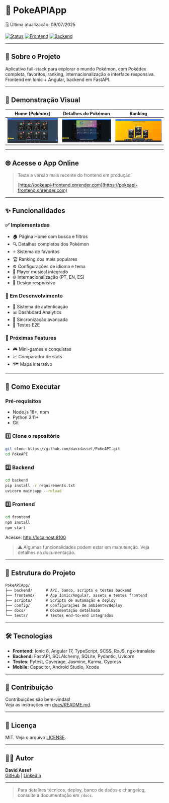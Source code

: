 # 🚀 PokeAPIApp

🗓️ Última atualização: 09/07/2025

[![Status](https://img.shields.io/badge/Status-Em%20Manutenção-yellow?style=for-the-badge)](https://github.com/davidassef/PokeAPI)
[![Frontend](https://img.shields.io/badge/Frontend-Ionic%20+%20Angular-blue?style=for-the-badge&logo=ionic)](https://ionicframework.com/)
[![Backend](https://img.shields.io/badge/Backend-FastAPI-red?style=for-the-badge&logo=fastapi)](https://fastapi.tiangolo.com/)

---

## 🎯 Sobre o Projeto

Aplicativo full-stack para explorar o mundo Pokémon, com Pokédex completa, favoritos, ranking, internacionalização e interface responsiva.  
Frontend em Ionic + Angular, backend em FastAPI.

---

## 📸 Demonstração Visual

<div align="center">

| Home (Pokédex) | Detalhes do Pokémon | Ranking |
|:-------------:|:------------------:|:-------:|
| ![Home](frontend/src/assets/img/Home-Web.png) | ![Detalhes](frontend/src/assets/img/Modal-Details-Web.png) | ![Ranking](frontend/src/assets/img/Ranking-Web.png) |

</div>

---

## 🌐 Acesse o App Online

> Teste a versão mais recente do frontend em produção:
>
> [https://pokeapi-frontend.onrender.com](https://pokeapi-frontend.onrender.com)

---

## ✨ Funcionalidades

### ✅ Implementadas
- 🏠 Página Home com busca e filtros
- 🔍 Detalhes completos dos Pokémon
- ⭐ Sistema de favoritos
- 🏆 Ranking dos mais populares
- ⚙️ Configurações de idioma e tema
- 🎵 Player musical integrado
- 🌐 Internacionalização (PT, EN, ES)
- 📱 Design responsivo

### 🚧 Em Desenvolvimento
- 🔐 Sistema de autenticação
- 📊 Dashboard Analytics
- 🔄 Sincronização avançada
- 🧪 Testes E2E

### 🎯 Próximas Features
- 🎮 Mini-games e conquistas
- 📈 Comparador de stats
- 🗺️ Mapa interativo

---

## 🚀 Como Executar

### Pré-requisitos
- Node.js 18+, npm
- Python 3.11+
- Git

### 1️⃣ Clone o repositório
```bash
git clone https://github.com/davidassef/PokeAPI.git
cd PokeAPI
```

### 2️⃣ Backend
```bash
cd backend
pip install -r requirements.txt
uvicorn main:app --reload
```

### 3️⃣ Frontend
```bash
cd frontend
npm install
npm start
```

Acesse: [http://localhost:8100](http://localhost:8100)

> ⚠️ Algumas funcionalidades podem estar em manutenção. Veja detalhes na documentação.

---

## 📁 Estrutura do Projeto

```
PokeAPIApp/
├── backend/      # API, banco, scripts e testes backend
├── frontend/     # App Ionic/Angular, assets e testes frontend
├── scripts/      # Scripts de automação e deploy
├── config/       # Configurações de ambiente/deploy
├── docs/         # Documentação detalhada
└── tests/        # Testes end-to-end integrados
```

---

## 🛠️ Tecnologias

- **Frontend:** Ionic 8, Angular 17, TypeScript, SCSS, RxJS, ngx-translate
- **Backend:** FastAPI, SQLAlchemy, SQLite, Pydantic, Uvicorn
- **Testes:** Pytest, Coverage, Jasmine, Karma, Cypress
- **Mobile:** Capacitor, Android Studio, Xcode

---

## 🤝 Contribuição

Contribuições são bem-vindas!  
Veja as instruções em [docs/README.md](docs/README.md).

---

## 📄 Licença

MIT. Veja o arquivo [LICENSE](LICENSE).

---

## 👨‍💻 Autor

**David Assef**  
[GitHub](https://github.com/davidassef) | [LinkedIn](https://www.linkedin.com/in/david-assef-carneiro-2a2891b9/)

---

> Para detalhes técnicos, deploy, banco de dados e changelog, consulte a documentação em `/docs`.
